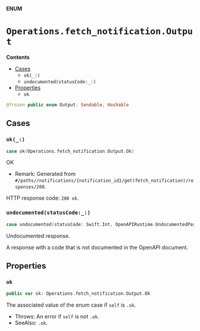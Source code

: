 **ENUM**

# `Operations.fetch_notification.Output`

**Contents**

- [Cases](#cases)
  - `ok(_:)`
  - `undocumented(statusCode:_:)`
- [Properties](#properties)
  - `ok`

```swift
@frozen public enum Output: Sendable, Hashable
```

## Cases
### `ok(_:)`

```swift
case ok(Operations.fetch_notification.Output.Ok)
```

OK

- Remark: Generated from `#/paths//notifications/{notification_id}/get(fetch_notification)/responses/200`.

HTTP response code: `200 ok`.

### `undocumented(statusCode:_:)`

```swift
case undocumented(statusCode: Swift.Int, OpenAPIRuntime.UndocumentedPayload)
```

Undocumented response.

A response with a code that is not documented in the OpenAPI document.

## Properties
### `ok`

```swift
public var ok: Operations.fetch_notification.Output.Ok
```

The associated value of the enum case if `self` is `.ok`.

- Throws: An error if `self` is not `.ok`.
- SeeAlso: `.ok`.
